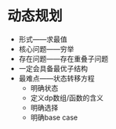 # 动态规划

- 形式——求最值
- 核心问题——穷举
- 存在问题——存在重叠子问题
- 一定会具备最优子结构
- 最难点——状态转移方程
    - 明确状态
    - 定义dp数组/函数的含义
    - 明确选择
    - 明确base case